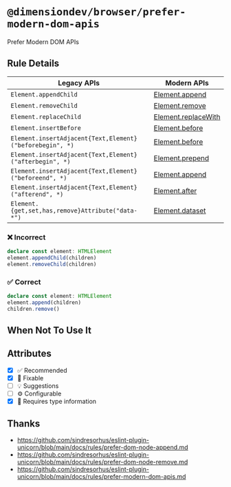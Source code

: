 <!-- begin title -->

# `@dimensiondev/browser/prefer-modern-dom-apis`

Prefer Modern DOM APIs

<!-- end title -->

## Rule Details

| Legacy APIs                                              | Modern APIs                    |
| -------------------------------------------------------- | ------------------------------ |
| `Element.appendChild`                                    | [Element.append][append]       |
| `Element.removeChild`                                    | [Element.remove][remove]       |
| `Element.replaceChild`                                   | [Element.replaceWith][replace] |
| `Element.insertBefore`                                   | [Element.before][before]       |
| `Element.insertAdjacent{Text,Element}("beforebegin", *)` | [Element.before][before]       |
| `Element.insertAdjacent{Text,Element}("afterbegin", *)`  | [Element.prepend][prepend]     |
| `Element.insertAdjacent{Text,Element}("beforeend", *)`   | [Element.append][append]       |
| `Element.insertAdjacent{Text,Element}("afterend", *)`    | [Element.after][after]         |
| `Element.{get,set,has,remove}Attribute("data-*")`        | [Element.dataset][dataset]     |

[append]: https://developer.mozilla.org/docs/Web/API/Element/append
[remove]: https://developer.mozilla.org/docs/Web/API/Element/remove
[replace]: https://developer.mozilla.org/docs/Web/API/Element/replaceWith
[before]: https://developer.mozilla.org/docs/Web/API/Element/before
[prepend]: https://developer.mozilla.org/docs/Web/API/Element/prepend
[after]: https://developer.mozilla.org/docs/Web/API/Element/after
[dataset]: https://developer.mozilla.org/docs/Web/API/Element/dataset

### :x: Incorrect

```ts
declare const element: HTMLElement
element.appendChild(children)
element.removeChild(children)
```

### :white_check_mark: Correct

```ts
declare const element: HTMLElement
element.append(children)
children.remove()
```

## When Not To Use It

## Attributes

<!-- begin attributes -->

- [x] :white_check_mark: Recommended
- [x] :wrench: Fixable
- [ ] :bulb: Suggestions
- [ ] :gear: Configurable
- [x] :thought_balloon: Requires type information

<!-- end attributes -->

## Thanks

- <https://github.com/sindresorhus/eslint-plugin-unicorn/blob/main/docs/rules/prefer-dom-node-append.md>
- <https://github.com/sindresorhus/eslint-plugin-unicorn/blob/main/docs/rules/prefer-dom-node-remove.md>
- <https://github.com/sindresorhus/eslint-plugin-unicorn/blob/main/docs/rules/prefer-modern-dom-apis.md>
